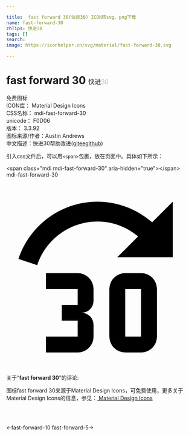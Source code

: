 ```yaml
---

title:  fast forward 30(快进30) ICON转svg、png下载
name: fast-forward-30
zhTips: 快进30
tags: []
search: 
image: https://iconhelper.cn/svg/material/fast-forward-30.svg

---
```


# fast forward 30  <small style="font-size: 60%;font-weight: 100">快进30</small>


<div class="detail-page">
<p>
<span><span class="badge-success badge">免费图标</span> </span>
<br/>
<span>
ICON库：
<span class="badge-secondary badge">Material Design Icons</span> 
</span>
<br/>
<span>
CSS名称：
<span class="badge-secondary badge">mdi-fast-forward-30</span> 
</span>
<br/>
<span>
unicode：
<span class="badge-secondary badge">F0D06</span> 
<copy-btn content='F0D06' btn-title=""></copy-btn>
<copy-btn :content='String.fromCodePoint(parseInt("F0D06", 16))' btn-title="复制U"></copy-btn>
</span>
<br/>
<span>
版本：
<span class="badge-secondary badge">3.3.92</span> 
</span>
<br/>
<span>图标来源/作者：<span class="badge-light badge">Austin Andrews</span></span> 
<br/>
<span class="zh-detail">中文描述：<span class="badge-primary badge">快进30</span><span class="help-link"><span>帮助改进</span>(<a href="https://gitee.com/liuwave/icon-helper/edit/master/json/material/fast-forward-30.json" target="_blank" rel="noopener noreferrer">gitee</a><a href="https://github.com/liuwave/icon-helper/edit/master/json/material/fast-forward-30.json" target="_blank" rel="noopener noreferrer">github</a></span>)</span><br/>
</p>
</div>
<div class="alert alert-dark">
  <i class="mdi mdi-fast-forward-30 mdi-48px"></i>
  <i class="mdi mdi-fast-forward-30 mdi-36px"></i>
  <i class="mdi mdi-fast-forward-30 mdi-24px"></i>
  <i class="mdi mdi-fast-forward-30 mdi-18px"></i>
</div>
<div>
  <p>引入css文件后，可以用<code>&lt;span&gt;</code>包裹，放在页面中。具体如下所示：    
  </p>
  <div class="alert alert-primary" style="font-size: 14px">
    &lt;span class="mdi mdi-fast-forward-30" aria-hidden="true"&gt;&lt;/span&gt;
    <copy-btn content='<span class="mdi mdi-fast-forward-30" aria-hidden="true"></span>'></copy-btn>
  </div>
  <div class="alert alert-secondary">
    <i class="mdi mdi-fast-forward-30"
    style="font-size: 24px"
    aria-hidden="true"></i> mdi-fast-forward-30
    <copy-btn content="mdi-fast-forward-30" btn-title="复制图标名称"></copy-btn>
  </div>
</div>
<div id="svg" class="svg-wrap">
<svg xmlns="http://www.w3.org/2000/svg" viewBox="0 0 24 24"><path d="M11.5,3C6.85,3 2.92,6.03 1.53,10.22L3.9,11C4.95,7.81 7.96,5.5 11.5,5.5C13.46,5.5 15.23,6.22 16.62,7.38L14,10H21V3L18.4,5.6C16.55,4 14.15,3 11.5,3M19,14V20C19,21.11 18.11,22 17,22H15A2,2 0 0,1 13,20V14A2,2 0 0,1 15,12H17C18.11,12 19,12.9 19,14M15,14V20H17V14H15M11,20C11,21.11 10.1,22 9,22H5V20H9V18H7V16H9V14H5V12H9A2,2 0 0,1 11,14V15.5A1.5,1.5 0 0,1 9.5,17A1.5,1.5 0 0,1 11,18.5V20Z" /></svg>
</div>
<detail full-name='mdi-fast-forward-30'></detail>
<div class="icon-detail__container">
<p>关于“<b>fast forward 30</b>”的评论:</p>
</div>
<Vssue title="关于“fast forward 30”的评论" />    
<div><p>图标fast forward 30来源于Material Design Icons，可免费使用，更多关于 Material Design Icons的信息，参见：<a target="_blank" href="https://iconhelper.cn/material.html"> Material Design Icons</a>
</p></div>

<div style="padding:2rem 0 " class="page-nav"><p class="inner"><span class="prev">←<router-link to="/icon/fast-forward-10.html">fast-forward-10</router-link></span> <span class="next"><router-link to="/icon/fast-forward-5.html">fast-forward-5</router-link>→</span></p></div>

